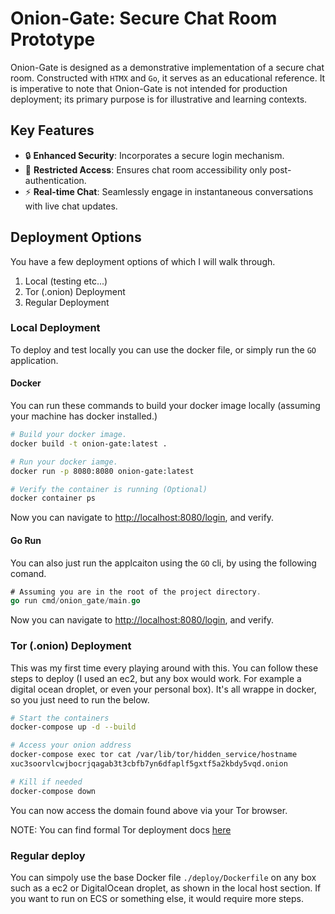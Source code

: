 # Onion-Gate: Secure Chat Room Prototype

Onion-Gate is designed as a demonstrative implementation of a secure chat room. Constructed with `HTMX` and `Go`, it serves as an educational reference. It is imperative to note that Onion-Gate is not intended for production deployment; its primary purpose is for illustrative and learning contexts.

## Key Features
- 🔒 **Enhanced Security**: Incorporates a secure login mechanism.
- 🚪 **Restricted Access**: Ensures chat room accessibility only post-authentication.
- ⚡ **Real-time Chat**: Seamlessly engage in instantaneous conversations with live chat updates.

## Deployment Options
You have a few deployment options of which I will walk through.

1. Local (testing etc...)
2. Tor (.onion) Deployment
3. Regular Deployment

### Local Deployment
To deploy and test locally you can use the docker file, or simply run the `GO` application.

#### Docker
You can run these commands to build your docker image locally (assuming your machine has docker installed.)

```bash
# Build your docker image.
docker build -t onion-gate:latest .

# Run your docker iamge.
docker run -p 8080:8080 onion-gate:latest

# Verify the container is running (Optional)
docker container ps
```

Now you can navigate to [http://localhost:8080/login](http://localhost:8080/login), and verify.

#### Go Run
You can also just run the applcaiton using the `GO` cli, by using the following comand.

```go run cmd/onion_gate/main.go
# Assuming you are in the root of the project directory.
go run cmd/onion_gate/main.go
```
Now you can navigate to [http://localhost:8080/login](http://localhost:8080/login), and verify.

### Tor (.onion) Deployment
This was my first time every playing around with this. You can follow these steps to deploy (I used an ec2, but any box would work. For example a digital ocean droplet, or even your personal box). It's all wrappe in docker, so you just need to run the below.

```bash
# Start the containers
docker-compose up -d --build

# Access your onion address
docker-compose exec tor cat /var/lib/tor/hidden_service/hostname
xuc3soorvlcwjbocrjqagab3t3cbfb7yn6dfaplf5gxtf5a2kbdy5vqd.onion

# Kill if needed
docker-compose down
```

You can now access the domain found above via your Tor browser.

NOTE: You can find formal Tor deployment docs [here](https://community.torproject.org/onion-services/setup/)

### Regular deploy
You can simpoly use the base Docker file `./deploy/Dockerfile` on any box such as a ec2 or DigitalOcean droplet, as shown in the local host section. If you want to run on ECS or something else, it would require more steps.